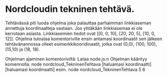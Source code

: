 # Nordcloudin tekninen tehtävä.

Tehtävässä piti luoda ohjelma joka palauttaa parhaimman linkkiaseman annettuja koordinaatteja vastaan. 
Jos yhtäkään linkkiasemaa ei ole kerrotaan asiasta. Linkkiasemien tiedot ovat [[0, 0, 10], [20, 20, 5], [10, 0, 12]].
Ohjelma tulostaa komentoriville ensin antamasi koordinaatit sen jälkeen tehtävänannossa olleet esimerkkikooridinaatit, 
jotka ovat (0,0), (100, 100), (15,10) ja (18, 18). 



Ohjelman ajaminen komentoriviltä:
Lataa node.js:n 
Ohjelman kääntyy komennolla: node nordcloud_TekninenTehtava [haluamasi koordinaatti] [haluamasi koordinaatti]
esim. node nordcloud_TekninenTehtava 5 6
